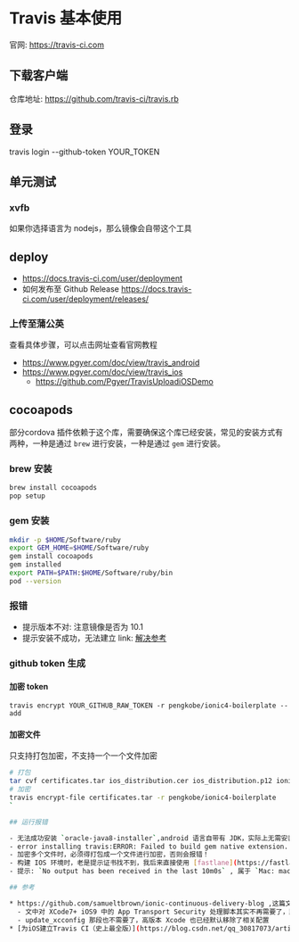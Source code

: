# Travis 基本使用

官网: https://travis-ci.com

## 下载客户端

仓库地址: https://github.com/travis-ci/travis.rb

## 登录

travis login --github-token YOUR_TOKEN

## 单元测试

### xvfb

如果你选择语言为 nodejs，那么镜像会自带这个工具

## deploy

- https://docs.travis-ci.com/user/deployment
- 如何发布至 Github Release https://docs.travis-ci.com/user/deployment/releases/

### 上传至蒲公英

查看具体步骤，可以点击网址查看官网教程

- https://www.pgyer.com/doc/view/travis_android
- https://www.pgyer.com/doc/view/travis_ios
  - https://github.com/Pgyer/TravisUploadiOSDemo

## cocoapods

部分cordova 插件依赖于这个库，需要确保这个库已经安装，常见的安装方式有两种，一种是通过 `brew` 进行安装，一种是通过 `gem` 进行安装。

### brew 安装

```bash
brew install cocoapods
pop setup
```

### gem 安装

```bash
mkdir -p $HOME/Software/ruby
export GEM_HOME=$HOME/Software/ruby
gem install cocoapods
gem installed
export PATH=$PATH:$HOME/Software/ruby/bin
pod --version
```

### 报错

- 提示版本不对: 注意镜像是否为 10.1
- 提示安装不成功，无法建立 link: [解决参考](https://stackoverflow.com/questions/37904588/cocoapods-not-installing/48335801#48335801)

### github token 生成

#### 加密 token

`travis encrypt YOUR_GITHUB_RAW_TOKEN -r pengkobe/ionic4-boilerplate --add`

#### 加密文件

只支持打包加密，不支持一个一个文件加密

```bash
# 打包
tar cvf certificates.tar ios_distribution.cer ios_distribution.p12 ionic4_Ad_Hoc_Profile.mobileprovision ionic4travis.jks ios_develop.cer ios_develop.p12 ios_push_distribution.cer ios_push_distribution.p12
# 加密
travis encrypt-file certificates.tar -r pengkobe/ionic4-boilerplate
`

## 运行报错

- 无法成功安装 `oracle-java8-installer`,android 语言自带有 JDK，实际上无需安装
- error installing travis:ERROR: Failed to build gem native extension. **事实上在 windows 上生成的 enc 文件都是会报错的**
- 加密多个文件时，必须得打包成一个文件进行加密，否则会报错！
- 构建 IOS 环境时，老是提示证书找不到，我后来直接使用 [fastlane](https://fastlane.tools/) 去管理了，硬是需要使用 travis 构建，可以参考这个 [travis-ci-fails-to-build-with-a-code-signing-error](https://stackoverflow.com/questions/27671854/travis-ci-fails-to-build-with-a-code-signing-error?rq=1) 和看看这个 ISSUE[Code Sign error: No code signing identities found](https://github.com/travis-ci/travis-ci/issues/3072)
- 提示: `No output has been received in the last 10m0s` , 属于 `Mac: macOS Sierra (10.12) Code Signing Error` , 参见 Travis 官方文档对应的 [解决办法](https://docs.travis-ci.com/user/common-build-problems/#Build-times-out-because-no-output-was-received)

## 参考

* https://github.com/samueltbrown/ionic-continuous-delivery-blog ,这篇文章年代有点久远，还是需要做一些修正才行
  - 文中对 XCode7+ iOS9 中的 App Transport Security 处理脚本其实不再需要了，默认就是设置为 true 了
  - update_xcconfig 那段也不需要了，高版本 Xcode 也已经默认移除了相关配置
* [为iOS建立Travis CI（史上最全版）](https://blog.csdn.net/qq_30817073/article/details/51719473) ,事实上还是比较全的